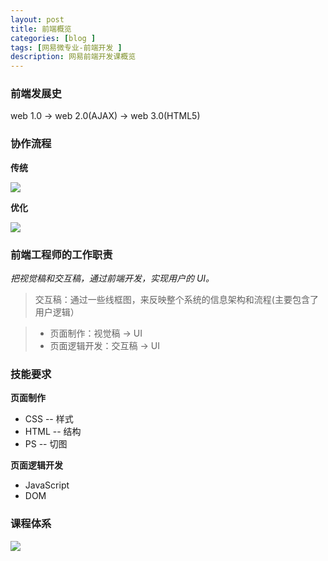 ```yaml
---
layout: post
title: 前端概览
categories: [blog ]
tags: [网易微专业-前端开发 ]
description: 网易前端开发课概览
---
```


### 前端发展史

web 1.0  →  web 2.0(AJAX)  →  web 3.0(HTML5)

### 协作流程

**传统**

![](http://o7v1v0rr4.bkt.clouddn.com/%E4%BC%A0%E7%BB%9F%E5%8D%8F%E4%BD%9C%E6%B5%81%E7%A8%8B.png)

**优化**

![](http://o7v1v0rr4.bkt.clouddn.com/%E4%BC%98%E5%8C%96%E5%8D%8F%E4%BD%9C%E6%B5%81%E7%A8%8B.png)

### 前端工程师的工作职责

*把视觉稿和交互稿，通过前端开发，实现用户的 UI。*
 
> 交互稿：通过一些线框图，来反映整个系统的信息架构和流程(主要包含了用户逻辑）

> * 页面制作：视觉稿 → UI 
> * 页面逻辑开发：交互稿 → UI

### 技能要求

**页面制作**

* CSS -- 样式
* HTML -- 结构
* PS -- 切图

**页面逻辑开发**

* JavaScript
* DOM

### 课程体系

![](http://o7v1v0rr4.bkt.clouddn.com/%E8%AF%BE%E7%A8%8B%E4%BD%93%E7%B3%BB.png)





